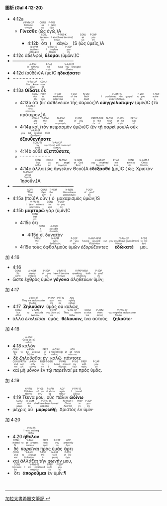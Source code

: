 #### 圖析 (Gal 4:12-20)

- <rt>4:12a</rt> 
	- <RUBY><ruby><ruby><strong>Γίνεσθε</strong><rt>γίνομαι</rt></ruby><rt>Become</rt></ruby><rt>V-PNM-2P</rt></RUBY> (<RUBY><ruby><ruby>ὡς<rt>ὡς</rt></ruby><rt>as</rt></ruby><rt>CONJ</rt></RUBY> <RUBY><ruby><ruby>ἐγώ,<rt>ἐγώ</rt></ruby><rt>I [am]</rt></ruby><rt>P-1NS</rt></RUBY>)A
		- <rt>4:12b</rt> <RUBY><ruby><ruby>ὅτι<rt>ὅτι</rt></ruby><rt>because</rt></ruby><rt>CONJ</rt></RUBY> (<RUBY><ruby><ruby>κἀγὼ<rt>κἀγώ</rt></ruby><rt>I also [have become]</rt></ruby><rt>P-1NS-K</rt></RUBY>)S (<RUBY><ruby><ruby>ὡς<rt>ὡς</rt></ruby><rt>as</rt></ruby><rt>CONJ</rt></RUBY> <RUBY><ruby><ruby>ὑμεῖς,<rt>σύ</rt></ruby><rt>you</rt></ruby><rt>P-2NP</rt></RUBY>)A 
- <rt>4:12c</rt> <RUBY><ruby><ruby>ἀδελφοί,<rt>ἀδελφός</rt></ruby><rt>brothers</rt></ruby><rt>N-VPM</rt></RUBY> <RUBY><ruby><ruby><strong>δέομαι</strong><rt>δέομαι</rt></ruby><rt>I implore</rt></ruby><rt>V-PNI-1S</rt></RUBY> (<RUBY><ruby><ruby>ὑμῶν.<rt>σύ</rt></ruby><rt>you</rt></ruby><rt>P-2GP</rt></RUBY>)C 
- ——————————————
- <rt>4:12d</rt> (<RUBY><ruby><ruby>οὐδέν<rt>οὐδείς</rt></ruby><rt>In nothing</rt></ruby><rt>A-ASN</rt></RUBY>)A (<RUBY><ruby><ruby>με<rt>ἐγώ</rt></ruby><rt>me</rt></ruby><rt>P-1AS</rt></RUBY>)C <RUBY><ruby><ruby><strong>ἠδικήσατε·</strong><rt>ἀδικέω</rt></ruby><rt>have You wronged</rt></ruby><rt>V-AAI-2P</rt></RUBY>
- ⋯⋯⋯⋯⋯⋯⋯
- <rt>4:13a</rt> <RUBY><ruby><ruby><strong>Οἴδατε</strong><rt>εἴδω</rt></ruby><rt>You know</rt></ruby><rt>V-RAI-2P</rt></RUBY> <RUBY><ruby><ruby>δὲ<rt>δέ</rt></ruby><rt>now</rt></ruby><rt>CONJ</rt></RUBY>
	- <rt>4:13b</rt> <RUBY><ruby><ruby>ὅτι<rt>ὅτι</rt></ruby><rt>that</rt></ruby><rt>CONJ</rt></RUBY> (<RUBY><ruby><ruby>δι᾽<rt>διά</rt></ruby><rt>in</rt></ruby><rt>PREP</rt></RUBY> <RUBY><ruby><ruby>ἀσθένειαν<rt>ἀσθένεια</rt></ruby><rt>weakness</rt></ruby><rt>N-ASF</rt></RUBY> <RUBY><ruby><ruby>τῆς<rt>ὁ</rt></ruby><rt>of the</rt></ruby><rt>T-GSF</rt></RUBY> <RUBY><ruby><ruby>σαρκὸς<rt>σάρξ</rt></ruby><rt>flesh</rt></ruby><rt>N-GSF</rt></RUBY>)A <RUBY><ruby><ruby><strong>εὐηγγελισάμην</strong><rt>εὐαγγελίζομαι</rt></ruby><rt>I proclaimed the gospel</rt></ruby><rt>V-AMI-1S</rt></RUBY> (<RUBY><ruby><ruby>ὑμῖν<rt>σύ</rt></ruby><rt>to you</rt></ruby><rt>P-2DP</rt></RUBY>)C (<RUBY><ruby><ruby>τὸ<rt>ὁ</rt></ruby><rt>at the</rt></ruby><rt>T-ASN</rt></RUBY> <RUBY><ruby><ruby>πρότερον,<rt>πρότερος</rt></ruby><rt>first</rt></ruby><rt>A-ASN-C</rt></RUBY>)A
	- <rt>4:14a</rt> <RUBY><ruby><ruby>καὶ<rt>καί</rt></ruby><rt>and</rt></ruby><rt>CONJ</rt></RUBY> (<RUBY><ruby><ruby>τὸν<rt>ὁ</rt></ruby><rt>the</rt></ruby><rt>T-ASM</rt></RUBY> <RUBY><ruby><ruby>πειρασμὸν<rt>πειρασμός</rt></ruby><rt>test</rt></ruby><rt>N-ASM</rt></RUBY> <RUBY><ruby><ruby>ὑμῶν<rt>σύ</rt></ruby><rt>of you</rt></ruby><rt>P-2GP</rt></RUBY>)C (<RUBY><ruby><ruby>ἐν<rt>ἐν</rt></ruby><rt>in</rt></ruby><rt>PREP</rt></RUBY> <RUBY><ruby><ruby>τῇ<rt>ὁ</rt></ruby><rt>the</rt></ruby><rt>T-DSF</rt></RUBY> <RUBY><ruby><ruby>σαρκί<rt>σάρξ</rt></ruby><rt>flesh</rt></ruby><rt>N-DSF</rt></RUBY> <RUBY><ruby><ruby>μου<rt>ἐγώ</rt></ruby><rt>of me</rt></ruby><rt>P-1GS</rt></RUBY>)A <RUBY><ruby><ruby>οὐκ<rt>οὐ</rt></ruby><rt>not</rt></ruby><rt>PRT-N</rt></RUBY> <RUBY><ruby><ruby><strong>ἐξουθενήσατε</strong><rt>ἐξουθενέω</rt></ruby><rt>you did despise [me]</rt></ruby><rt>V-AAI-2P</rt></RUBY> 
	- <rt>4:14b</rt> <RUBY><ruby><ruby>οὐδὲ<rt>οὐδέ</rt></ruby><rt>nor</rt></ruby><rt>CONJ-N</rt></RUBY> <RUBY><ruby><ruby><strong>ἐξεπτύσατε,</strong><rt>ἐκπτύω</rt></ruby><rt>reject [me] with contempt</rt></ruby><rt>V-AAI-2P</rt></RUBY>
	- ⋯⋯⋯⋯⋯⋯⋯
	- <rt>4:14c</rt> <RUBY><ruby><ruby>ἀλλὰ<rt>ἀλλά</rt></ruby><rt>but</rt></ruby><rt>CONJ</rt></RUBY> (<RUBY><ruby><ruby>ὡς<rt>ὡς</rt></ruby><rt>as</rt></ruby><rt>CONJ</rt></RUBY> <RUBY><ruby><ruby>ἄγγελον<rt>ἄγγελος</rt></ruby><rt>an angel</rt></ruby><rt>N-ASM</rt></RUBY> <RUBY><ruby><ruby>Θεοῦ<rt>θεός</rt></ruby><rt>of God</rt></ruby><rt>N-GSM</rt></RUBY>)A <RUBY><ruby><ruby><strong>ἐδέξασθέ</strong><rt>δέχομαι</rt></ruby><rt>you received</rt></ruby><rt>V-AMI-2P</rt></RUBY> (<RUBY><ruby><ruby>με,<rt>ἐγώ</rt></ruby><rt>me</rt></ruby><rt>P-1AS</rt></RUBY>)C (<RUBY><ruby><ruby>ὡς<rt>ὡς</rt></ruby><rt>even as</rt></ruby><rt>CONJ</rt></RUBY> <RUBY><ruby><ruby>Χριστὸν<rt>Χριστός</rt></ruby><rt>Christ</rt></ruby><rt>N-ASM-T</rt></RUBY> <RUBY><ruby><ruby>Ἰησοῦν.<rt>Ἰησοῦς</rt></ruby><rt>Jesus</rt></ruby><rt>N-ASM-P</rt></RUBY>)A
- ——————————————
- <rt>4:15a</rt> (<RUBY><ruby><ruby>ποῦ<rt>ποῦ</rt></ruby><rt>What</rt></ruby><rt>ADV-I</rt></RUBY>)A  <RUBY><ruby><ruby>οὖν<rt>οὖν</rt></ruby><rt>then</rt></ruby><rt>CONJ</rt></RUBY> (<RUBY><ruby><ruby>ὁ<rt>ὁ</rt></ruby><rt>the</rt></ruby><rt>T-NSM</rt></RUBY> <RUBY><ruby><ruby>μακαρισμὸς<rt>μακαρισμός</rt></ruby><rt>blessedness</rt></ruby><rt>N-NSM</rt></RUBY> <RUBY><ruby><ruby>ὑμῶν;<rt>σύ</rt></ruby><rt>of you?</rt></ruby><rt>P-2GP</rt></RUBY>)S 
- <rt>4:15b</rt> <RUBY><ruby><ruby><strong>μαρτυρῶ</strong><rt>μαρτυρέω</rt></ruby><rt>I bear witness</rt></ruby><rt>V-PAI-1S</rt></RUBY>  <RUBY><ruby><ruby>γὰρ<rt>γάρ</rt></ruby><rt>for</rt></ruby><rt>CONJ</rt></RUBY> (<RUBY><ruby><ruby>ὑμῖν<rt>σύ</rt></ruby><rt>to you</rt></ruby><rt>P-2DP</rt></RUBY>)C
	- <rt>4:15c</rt> <RUBY><ruby><ruby>ὅτι<rt>ὅτι</rt></ruby><rt>that</rt></ruby><rt>CONJ</rt></RUBY>
		- <rt>4:15d</rt> <RUBY><ruby><ruby>εἰ<rt>εἰ</rt></ruby><rt>if</rt></ruby><rt>CONJ</rt></RUBY> <RUBY><ruby><ruby>δυνατὸν<rt>δυνατός</rt></ruby><rt>possible</rt></ruby><rt>A-NSN</rt></RUBY> 
	- <rt>4:15e</rt> <RUBY><ruby><ruby>τοὺς<rt>ὁ</rt></ruby><rt>the</rt></ruby><rt>T-APM</rt></RUBY> <RUBY><ruby><ruby>ὀφθαλμοὺς<rt>ὀφθαλμός</rt></ruby><rt>eyes</rt></ruby><rt>N-APM</rt></RUBY> <RUBY><ruby><ruby>ὑμῶν<rt>σύ</rt></ruby><rt>of you</rt></ruby><rt>P-2GP</rt></RUBY> <RUBY><ruby><ruby><em>ἐξορύξαντες</em><rt>ἐξορύσσω</rt></ruby><rt>having gouged out</rt></ruby><rt>V-AAP-NPM</rt></RUBY> <RUBY><ruby><ruby><strong>ἐδώκατέ</strong><rt>δίδωμι</rt></ruby><rt>you would have given [them]</rt></ruby><rt>V-AAI-2P</rt></RUBY> <RUBY><ruby><ruby>μοι.<rt>ἐγώ</rt></ruby><rt>to me</rt></ruby><rt>P-1DS</rt></RUBY>

加 4:16 
- <rt>4:16</rt>
- <RUBY><ruby><ruby>ὥστε<rt>ὥστε</rt></ruby><rt>So</rt></ruby><rt>CONJ</rt></RUBY> <RUBY><ruby><ruby>ἐχθρὸς<rt>ἐχθρός</rt></ruby><rt>enemy</rt></ruby><rt>A-NSM</rt></RUBY> <RUBY><ruby><ruby>ὑμῶν<rt>σύ</rt></ruby><rt>of you</rt></ruby><rt>P-2GP</rt></RUBY> <RUBY><ruby><ruby><strong>γέγονα</strong><rt>γίνομαι</rt></ruby><rt>have I become</rt></ruby><rt>V-RAI-1S</rt></RUBY> <RUBY><ruby><ruby><em>ἀληθεύων</em><rt>ἀληθεύω</rt></ruby><rt>speaking truth</rt></ruby><rt>V-PAP-NSM</rt></RUBY> <RUBY><ruby><ruby>ὑμῖν;<rt>σύ</rt></ruby><rt>to you?</rt></ruby><rt>P-2DP</rt></RUBY>

加 4:17 
- <rt>4:17</rt> <RUBY><ruby><ruby><strong>Ζηλοῦσιν</strong><rt>ζηλόω</rt></ruby><rt>They are zealous after</rt></ruby><rt>V-PAI-3P</rt></RUBY> <RUBY><ruby><ruby>ὑμᾶς<rt>σύ</rt></ruby><rt>you</rt></ruby><rt>P-2AP</rt></RUBY> <RUBY><ruby><ruby>οὐ<rt>οὐ</rt></ruby><rt>not</rt></ruby><rt>PRT-N</rt></RUBY> <RUBY><ruby><ruby>καλῶς,<rt>καλῶς</rt></ruby><rt>rightly</rt></ruby><rt>ADV</rt></RUBY>
- <RUBY><ruby><ruby>ἀλλὰ<rt>ἀλλά</rt></ruby><rt>but</rt></ruby><rt>CONJ</rt></RUBY> <RUBY><ruby><ruby><em>ἐκκλεῖσαι</em><rt>ἐκκλείω</rt></ruby><rt>to exclude</rt></ruby><rt>V-AAN</rt></RUBY> <RUBY><ruby><ruby>ὑμᾶς<rt>σύ</rt></ruby><rt>you [from us]</rt></ruby><rt>P-2AP</rt></RUBY> <RUBY><ruby><ruby><strong>θέλουσιν,</strong><rt>θέλω</rt></ruby><rt>They desire</rt></ruby><rt>V-PAI-3P</rt></RUBY> <RUBY><ruby><ruby>ἵνα<rt>ἵνα</rt></ruby><rt>so that</rt></ruby><rt>CONJ</rt></RUBY> <RUBY><ruby><ruby>αὐτοὺς<rt>αὐτός</rt></ruby><rt>them</rt></ruby><rt>P-APM</rt></RUBY> <RUBY><ruby><ruby><strong>ζηλοῦτε·</strong><rt>ζηλόω</rt></ruby><rt>you might be zealous after</rt></ruby><rt>V-PAS-2P</rt></RUBY>

加 4:18 
- <rt>4:18</rt> <RUBY><ruby><ruby>καλὸν<rt>καλός</rt></ruby><rt>Good [it is]</rt></ruby><rt>A-NSN</rt></RUBY>
- <RUBY><ruby><ruby>δὲ<rt>δέ</rt></ruby><rt>now</rt></ruby><rt>CONJ</rt></RUBY> <RUBY><ruby><ruby><em>ζηλοῦσθαι</em><rt>ζηλόω</rt></ruby><rt>to be zealous</rt></ruby><rt>V-PMN</rt></RUBY> <RUBY><ruby><ruby>ἐν<rt>ἐν</rt></ruby><rt>in</rt></ruby><rt>PREP</rt></RUBY> <RUBY><ruby><ruby>καλῷ<rt>καλός</rt></ruby><rt>a right [thing]</rt></ruby><rt>A-DSN</rt></RUBY> <RUBY><ruby><ruby>πάντοτε<rt>πάντοτε</rt></ruby><rt>at all times</rt></ruby><rt>ADV</rt></RUBY>
- <RUBY><ruby><ruby>καὶ<rt>καί</rt></ruby><rt>and</rt></ruby><rt>CONJ</rt></RUBY> <RUBY><ruby><ruby>μὴ<rt>μή</rt></ruby><rt>not</rt></ruby><rt>PRT-N</rt></RUBY> <RUBY><ruby><ruby>μόνον<rt>μόνος</rt></ruby><rt>only</rt></ruby><rt>A-ASN</rt></RUBY> <RUBY><ruby><ruby>ἐν<rt>ἐν</rt></ruby><rt>in</rt></ruby><rt>PREP</rt></RUBY> <RUBY><ruby><ruby>τῷ<rt>ὁ</rt></ruby><rt>-</rt></ruby><rt>T-DSN</rt></RUBY> <RUBY><ruby><ruby><em>παρεῖναί</em><rt>πάρειμι</rt></ruby><rt>being present</rt></ruby><rt>V-PAN</rt></RUBY> <RUBY><ruby><ruby>με<rt>ἐγώ</rt></ruby><rt>my</rt></ruby><rt>P-1AS</rt></RUBY> <RUBY><ruby><ruby>πρὸς<rt>πρός</rt></ruby><rt>with</rt></ruby><rt>PREP</rt></RUBY> <RUBY><ruby><ruby>ὑμᾶς.<rt>σύ</rt></ruby><rt>you</rt></ruby><rt>P-2AP</rt></RUBY>

加 4:19 
- <rt>4:19</rt> <RUBY><ruby><ruby>Τέκνα<rt>τέκνον</rt></ruby><rt>Children</rt></ruby><rt>N-VPN</rt></RUBY> <RUBY><ruby><ruby>μου,<rt>ἐγώ</rt></ruby><rt>of me</rt></ruby><rt>P-1GS</rt></RUBY> <RUBY><ruby><ruby>οὓς<rt>ὅς</rt></ruby><rt>of whom</rt></ruby><rt>R-APM</rt></RUBY> <RUBY><ruby><ruby>πάλιν<rt>πάλιν</rt></ruby><rt>again</rt></ruby><rt>ADV</rt></RUBY> <RUBY><ruby><ruby><strong>ὠδίνω</strong><rt>ὠδίνω</rt></ruby><rt>I travail</rt></ruby><rt>V-PAI-1S</rt></RUBY>
- <RUBY><ruby><ruby>μέχρις<rt>μέχρι</rt></ruby><rt>until</rt></ruby><rt>CONJ</rt></RUBY> <RUBY><ruby><ruby>οὗ<rt>ὅς</rt></ruby><rt>that</rt></ruby><rt>R-GSM</rt></RUBY> <RUBY><ruby><ruby><strong>μορφωθῇ</strong><rt>μορφόω</rt></ruby><rt>shall have been formed</rt></ruby><rt>V-APS-3S</rt></RUBY> <RUBY><ruby><ruby>Χριστὸς<rt>Χριστός</rt></ruby><rt>Christ</rt></ruby><rt>N-NSM-T</rt></RUBY> <RUBY><ruby><ruby>ἐν<rt>ἐν</rt></ruby><rt>in</rt></ruby><rt>PREP</rt></RUBY> <RUBY><ruby><ruby>ὑμῖν·<rt>σύ</rt></ruby><rt>you</rt></ruby><rt>P-2DP</rt></RUBY>

加 4:20 
- <rt>4:20</rt> <RUBY><ruby><ruby><strong>ἤθελον</strong><rt>θέλω</rt></ruby><rt>I was wishing</rt></ruby><rt>V-IAI-1S</rt></RUBY>
- <RUBY><ruby><ruby>δὲ<rt>δέ</rt></ruby><rt>indeed</rt></ruby><rt>CONJ</rt></RUBY> <RUBY><ruby><ruby><em>παρεῖναι</em><rt>πάρειμι</rt></ruby><rt>to be present</rt></ruby><rt>V-PAN</rt></RUBY> <RUBY><ruby><ruby>πρὸς<rt>πρός</rt></ruby><rt>with</rt></ruby><rt>PREP</rt></RUBY> <RUBY><ruby><ruby>ὑμᾶς<rt>σύ</rt></ruby><rt>you</rt></ruby><rt>P-2AP</rt></RUBY> <RUBY><ruby><ruby>ἄρτι<rt>ἄρτι</rt></ruby><rt>presently</rt></ruby><rt>ADV</rt></RUBY>
- <RUBY><ruby><ruby>καὶ<rt>καί</rt></ruby><rt>and</rt></ruby><rt>CONJ</rt></RUBY> <RUBY><ruby><ruby><em>ἀλλάξαι</em><rt>ἀλλάσσω</rt></ruby><rt>to change</rt></ruby><rt>V-AAN</rt></RUBY> <RUBY><ruby><ruby>τὴν<rt>ὁ</rt></ruby><rt>the</rt></ruby><rt>T-ASF</rt></RUBY> <RUBY><ruby><ruby>φωνήν<rt>φωνή</rt></ruby><rt>tone</rt></ruby><rt>N-ASF</rt></RUBY> <RUBY><ruby><ruby>μου,<rt>ἐγώ</rt></ruby><rt>of me</rt></ruby><rt>P-1GS</rt></RUBY>
- <RUBY><ruby><ruby>ὅτι<rt>ὅτι</rt></ruby><rt>because</rt></ruby><rt>CONJ</rt></RUBY> <RUBY><ruby><ruby><strong>ἀποροῦμαι</strong><rt>ἀπορέω</rt></ruby><rt>I am perplexed</rt></ruby><rt>V-PMI-1S</rt></RUBY> <RUBY><ruby><ruby>ἐν<rt>ἐν</rt></ruby><rt>as to</rt></ruby><rt>PREP</rt></RUBY> <RUBY><ruby><ruby>ὑμῖν.¶<rt>σύ</rt></ruby><rt>you</rt></ruby><rt>P-2DP</rt></RUBY></br></br></br>








---
[加拉太書希臘文筆記 ↵](Galatians-Notes.md)